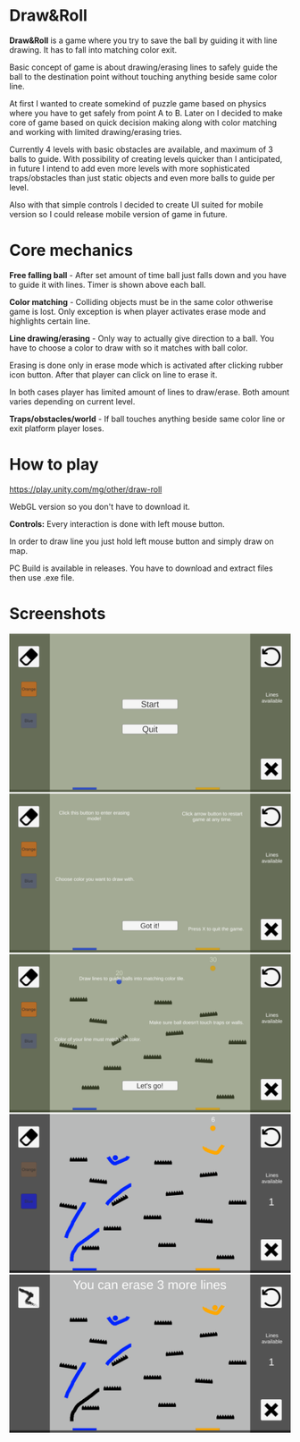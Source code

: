 # Draw&Roll

<b>Draw&Roll</b> is a game where you try to save the ball by guiding it with line drawing. It has to fall into matching color exit.

Basic concept of game is about drawing/erasing lines to safely guide the ball to the destination point without touching anything beside same color line.

At first I wanted to create somekind of puzzle game based on physics where you have to get safely from point A to B. 
Later on I decided to make core of game based on quick decision making along with color matching and working with limited drawing/erasing tries.

Currently 4 levels with basic obstacles are available, and maximum of 3 balls to guide. With possibility of creating levels quicker than I anticipated, in future I intend to add
even more levels with more sophisticated traps/obstacles than just static objects and even more balls to guide per level.

Also with that simple controls I decided to create UI suited for mobile version so I could release mobile version of game in future.

# Core mechanics
<b>Free falling ball</b> - After set amount of time ball just falls down and you have to guide it with lines. Timer is shown above each ball.

<b>Color matching</b> - Colliding objects must be in the same color othwerise game is lost. Only exception is when player activates erase mode and highlights certain line.

<b>Line drawing/erasing</b> - Only way to actually give direction to a ball. You have to choose a color to draw with so it matches with ball color. 

Erasing is done only in erase mode which is activated after clicking rubber icon button. After that player can click on line to erase it. 

In both cases player has limited amount of lines to draw/erase. Both amount varies depending on current level.

<b>Traps/obstacles/world</b> - If ball touches anything beside same color line or exit platform player loses.



# How to play

https://play.unity.com/mg/other/draw-roll

WebGL version so you don't have to download it.

<b>Controls:</b> Every interaction is done with left mouse button.

In order to draw line you just hold left mouse button and simply draw on map.

PC Build is available in releases. You have to download and extract files then use .exe file.

# Screenshots

![Alt text](https://github.com/Fzhut0/Draw-and-roll/blob/master/Assets/dr1.png?raw=true "Start Menu")
![Alt text](https://github.com/Fzhut0/Draw-and-roll/blob/master/Assets/dr2.png?raw=true "Gameplay")
![Alt text](https://github.com/Fzhut0/Draw-and-roll/blob/master/Assets/dr3.png?raw=true "Gameplay")
![Alt text](https://github.com/Fzhut0/Draw-and-roll/blob/master/Assets/dr4.png?raw=true "Gameplay")
![Alt text](https://github.com/Fzhut0/Draw-and-roll/blob/master/Assets/dr5.png?raw=true "Gameplay")

